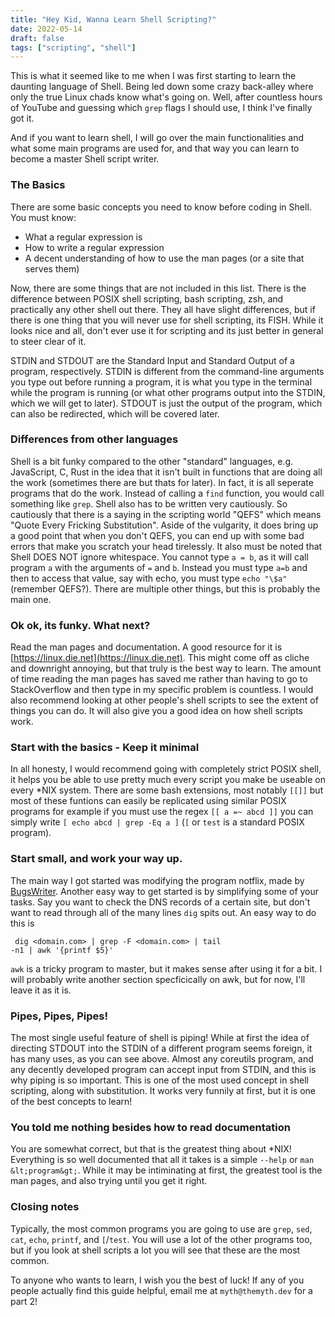 ```yaml
---
title: "Hey Kid, Wanna Learn Shell Scripting?"
date: 2022-05-14
draft: false
tags: ["scripting", "shell"]
---
```


This is what it seemed like to me when I was first starting to learn the
daunting language of Shell. Being led down some crazy back-alley where only the
true Linux chads know what's going on. Well, after countless hours of YouTube and
guessing which `grep` flags I should use, I think I've finally got it.

And if you want to learn shell, I will go over the main functionalities
and what some main programs are used for, and that way you can learn to 
become a master Shell script writer.

### The Basics
There are some basic concepts you need to know before coding in Shell.
You must know:
- What a regular expression is
- How to write a regular expression
- A decent understanding of how to use the man pages (or a site that serves them)

Now, there are some things that are not included in this list. There is
the difference between POSIX shell scripting, bash scripting, zsh, and
practically any other shell out there. They all have slight differences,
but if there is one thing that you will never use for shell scripting, 
its FISH. While it looks nice and all, don't ever use it for scripting
and its just better in general to steer clear of it. 

STDIN and STDOUT are the Standard Input and Standard Output of a
program, respectively. STDIN is different from the command-line
arguments you type out before running a program, it is what you type
in the terminal while the program is running (or what other programs
output into the STDIN, which we will get to later). STDOUT is just the
output of the program, which can also be redirected, which will be
covered later.

### Differences from other languages
Shell is a bit funky compared to the other "standard" languages, e.g.
JavaScript, C, Rust in the idea that it isn't built in functions that 
are doing all the work (sometimes there are but thats for later). In
fact, it is all seperate programs that do the work. Instead of calling
a `find` function, you would call something like `grep`. Shell also has
to be written very cautiously. So cautiously that there is a saying in
the scripting world "QEFS" which means "Quote Every Fricking Substitution".
Aside of the vulgarity, it does bring up a good point that when you don't
QEFS, you can end up with some bad errors that make you scratch your head
tirelessly. It also must be noted that Shell DOES NOT ignore whitespace.
You cannot type `a = b`, as it will call program `a` with the arguments of
`=` and `b`. Instead you must type `a=b` and then to access that value, say
with echo, you must type `echo "\$a"` (remember QEFS?). There are multiple
other things, but this is probably the main one.

### Ok ok, its funky. What next?
Read the man pages and documentation. A good resource for it is
[https://linux.die.net](https://linux.die.net). This might come off as cliche
and downright annoying, but that truly is the best way to learn. The amount of
time reading the man pages has saved me rather than having to go to
StackOverflow and then type in my specific problem is countless. I would also
recommend looking at other people's shell scripts to see the extent of things
you can do. It will also give you a good idea on how shell scripts work.

### Start with the basics - Keep it minimal
In all honesty, I would recommend going with completely strict POSIX shell,
it helps you be able to use pretty much every script you make be useable
on every \*NIX system. There are some bash extensions, most notably `[[]]`
but most of these funtions can easily be replicated using similar POSIX programs
for example if you must use the regex `[[ a =~ abcd ]]` you can simply write
`[ echo abcd | grep -Eq a ]` (`[` or `test` is a standard POSIX program).

### Start small, and work your way up.
The main way I got started was modifying the program notflix, made by
[BugsWriter](https://bugswriter.com). Another easy way to get started is by
simplifying some of your tasks. Say you want to check the DNS records of a
certain site, but don't want to read through all of the many lines `dig` spits
out. An easy way to do this is <code><pre> dig &lt;domain.com> | grep -F &lt;domain.com> | tail -n1 | awk '{printf $5}'</code></pre>
`awk` is a tricky program to master, but it makes sense after using it for a bit.
I will probably write another section specficically on awk, but for now, I'll 
leave it as it is. 

### Pipes, Pipes, Pipes!
The most single useful feature of shell is piping! While at first the idea of 
directing STDOUT into the STDIN of a different program seems foreign, it has
many uses, as you can see above. Almost any coreutils program, and any decently
developed program can accept input from STDIN, and this is why piping is so important.
This is one of the most used concept in shell scripting, along with substitution.
It works very funnily at first, but it is one of the best concepts to learn!

### You told me nothing besides how to read documentation
You are somewhat correct, but that is the greatest thing about \*NIX! Everything
is so well documented that all it takes is a simple `--help` or `man &lt;program&gt;`.
While it may be intiminating at first, the greatest tool is the man pages, and also
trying until you get it right.

### Closing notes
Typically, the most common programs you are going to use are
`grep`, `sed`, `cat`, `echo`, `printf`, and `[`/`test`. You will
use a lot of the other programs too, but if you look at shell scripts
a lot you will see that these are the most common. 

To anyone who wants to learn, I wish you the best of luck!
If any of you people actually find this guide helpful,
email me at `myth@themyth.dev` for a part 2!

